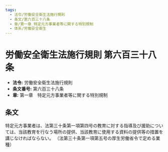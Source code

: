 ```yaml
---
tags:
  - 法令/労働安全衛生法施行規則
  - 条文/第六百三十八条
  - 章/第一章_特定元方事業者等に関する特別規制
  - 体系/労働安全衛生
---
```

# 労働安全衛生法施行規則 第六百三十八条

- **法令:** 労働安全衛生法施行規則
- **条文番号:** 第六百三十八条
- **章:** 第一章　特定元方事業者等に関する特別規制

## 条文
特定元方事業者は、法第三十条第一項第四号の教育に対する指導及び援助については、当該教育を行なう場所の提供、当該教育に使用する資料の提供等の措置を講じなければならない。
（法第三十条第一項第五号の厚生労働省令で定める業種）

